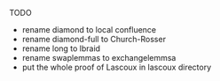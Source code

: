 TODO
 - rename diamond to local confluence
 - rename diamond-full to Church-Rosser
 - rename long to lbraid 
 - rename swaplemmas to exchangelemmsa
 - put the whole proof of Lascoux in lascoux directory
